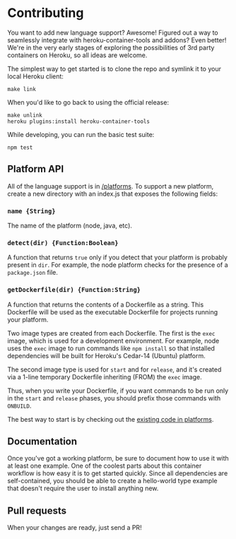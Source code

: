 # Contributing

You want to add new language support? Awesome!
Figured out a way to seamlessly integrate with heroku-container-tools and addons? Even better!
We're in the very early stages of exploring the possibilities of 3rd party containers on Heroku,
so all ideas are welcome.

The simplest way to get started is to clone the repo and symlink it to your
local Heroku client:

```
make link
```

When you'd like to go back to using the official release:

```
make unlink
heroku plugins:install heroku-container-tools
```

While developing, you can run the basic test suite:

```
npm test
```

## Platform API

All of the language support is in [/platforms](/platforms).
To support a new platform, create a new directory with an index.js that
exposes the following fields:

### `name {String}`

The name of the platform (node, java, etc).

### `detect(dir) {Function:Boolean}`

A function that returns `true` only if you detect that your platform is
probably present in `dir`. For example, the node platform checks for
the presence of a `package.json` file.

### `getDockerfile(dir) {Function:String}`

A function that returns the contents of a Dockerfile as a string.
This Dockerfile will be used as the executable Dockerfile for
projects running your platform.

Two image types are created from each Dockerfile. The first is the
`exec` image, which is used for a development environment. For example,
node uses the `exec` image to run commands like `npm install` so that installed
dependencies will be built for Heroku's Cedar-14 (Ubuntu) platform.

The second image type is used for `start` and for `release`, and it's
created via a 1-line temporary Dockerfile inheriting (FROM) the `exec` image.

Thus, when you write your Dockerfile, if you want commands to be run
only in the `start` and `release` phases, you should prefix those commands
with `ONBUILD`.

The best way to start is by checking out the
[existing code in platforms](/platforms).

## Documentation

Once you've got a working platform, be sure to document how to use it
with at least one example. One of the coolest parts about this container
workflow is how easy it is to get started quickly. Since all dependencies
are self-contained, you should be able to create a hello-world type
example that doesn't require the user to install anything new.

## Pull requests

When your changes are ready, just send a PR!
